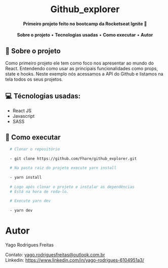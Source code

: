 <h1 align='center'>
  Github_explorer
</h1>

<h4 align='center'>Primeiro projeto feito no bootcamp da Rocketseat Ignite 🚀</h4>

<p align="center">
  <a><strong>Sobre o projeto</strong></a> •
  <a><strong>Tecnologias usadas</strong></a> •
  <a><strong>Como executar</strong></a> •
  <a><strong>Autor</strong></a>
</p>

## 👥 Sobre o projeto

Como primeiro projeto ele tem como foco nos apresentar ao mundo do React. Entendendo como usar as principais funcionalidades como props, state e hooks. Neste exemplo nós acessamos a API do Github e listamos na tela todos os seus projetos.

## 💻 Técnologias usadas:

 - React JS
 - Javascript
 - SASS

## 🚀 Como executar 


  ```bash
    # Clonar o repositório 
    
    - git clone https://github.com/Fhare/github_explorer.git
    
    # Na pasta raiz do projeto execute yarn install
    
    - yarn install
    
    # Logo após clonar o projeto e instalar as dependências
    # Está na hora de roda-lo.
    
    # Execute yarn dev
    
    - yarn dev
  ```
  
  # Autor
  
  Yago Rodrigues Freitas
  
  Contato: yago.rodriguesfreitas@outlook.com.br <br />
  Linkedin: https://www.linkedin.com/in/yago-rodrigues-6104951a3/
